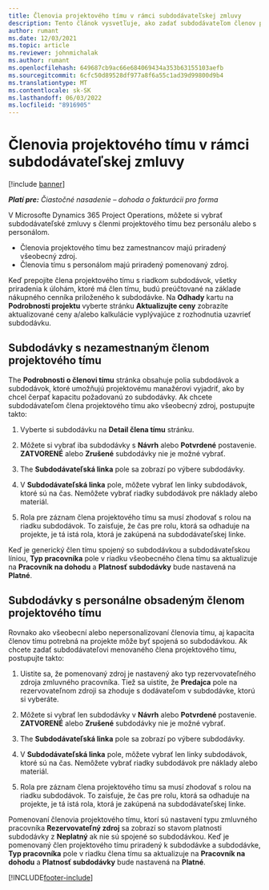 ```yaml
---
title: Členovia projektového tímu v rámci subdodávateľskej zmluvy
description: Tento článok vysvetľuje, ako zadať subdodávateľom členov projektového tímu v Microsoft Dynamics 365 Project Operations.
author: rumant
ms.date: 12/03/2021
ms.topic: article
ms.reviewer: johnmichalak
ms.author: rumant
ms.openlocfilehash: 649687cb9ac66e684069434a353b63155103aefb
ms.sourcegitcommit: 6cfc50d89528df977a8f6a55c1ad39d99800d9b4
ms.translationtype: MT
ms.contentlocale: sk-SK
ms.lasthandoff: 06/03/2022
ms.locfileid: "8916905"
---
```

# <a name="subcontracting-project-team-members"></a>Členovia projektového tímu v rámci subdodávateľskej zmluvy

[!include [banner](../../includes/dataverse-preview.md)]

_**Platí pre:** Čiastočné nasadenie – dohoda o fakturácii pro forma_

V Microsofte Dynamics 365 Project Operations, môžete si vybrať subdodávateľské zmluvy s členmi projektového tímu bez personálu alebo s personálom.

- Členovia projektového tímu bez zamestnancov majú priradený všeobecný zdroj.
- Členovia tímu s personálom majú priradený pomenovaný zdroj.

Keď prepojíte člena projektového tímu s riadkom subdodávok, všetky priradenia k úlohám, ktoré má člen tímu, budú preúčtované na základe nákupného cenníka priloženého k subdodávke.  Na **Odhady** kartu na **Podrobnosti projektu** vyberte stránku **Aktualizujte ceny** zobrazíte aktualizované ceny a/alebo kalkulácie vyplývajúce z rozhodnutia uzavrieť subdodávku. 

## <a name="subcontracting-an-unstaffed-project-team-member"></a>Subdodávky s nezamestnaným členom projektového tímu
The **Podrobnosti o členovi tímu** stránka obsahuje polia subdodávok a subdodávok, ktoré umožňujú projektovému manažérovi vyjadriť, ako by chcel čerpať kapacitu požadovanú zo subdodávky. Ak chcete subdodávateľom člena projektového tímu ako všeobecný zdroj, postupujte takto:

1.  Vyberte si subdodávku na **Detail člena tímu** stránku.

2.  Môžete si vybrať iba subdodávky s **Návrh** alebo **Potvrdené** postavenie. **ZATVORENÉ** alebo **Zrušené** subdodávky nie je možné vybrať. 

3.  The **Subdodávateľská linka** pole sa zobrazí po výbere subdodávky.

4.  V **Subdodávateľská linka** pole, môžete vybrať len linky subdodávok, ktoré sú na čas. Nemôžete vybrať riadky subdodávok pre náklady alebo materiál.

5.  Rola pre záznam člena projektového tímu sa musí zhodovať s rolou na riadku subdodávok. To zaisťuje, že čas pre rolu, ktorá sa odhaduje na projekte, je tá istá rola, ktorá je zakúpená na subdodávateľskej linke. 

Keď je generický člen tímu spojený so subdodávkou a subdodávateľskou líniou, **Typ pracovníka** pole v riadku všeobecného člena tímu sa aktualizuje na **Pracovník na dohodu** a **Platnosť subdodávky** bude nastavená na **Platné**.

## <a name="subcontracting-a-staffed-project-team-member"></a>Subdodávky s personálne obsadeným členom projektového tímu
Rovnako ako všeobecní alebo nepersonalizovaní členovia tímu, aj kapacita členov tímu potrebná na projekte môže byť spojená so subdodávkou. Ak chcete zadať subdodávateľovi menovaného člena projektového tímu, postupujte takto:

1.  Uistite sa, že pomenovaný zdroj je nastavený ako typ rezervovateľného zdroja zmluvného pracovníka. Tiež sa uistite, že **Predajca** pole na rezervovateľnom zdroji sa zhoduje s dodávateľom v subdodávke, ktorú si vyberáte. 

2.  Môžete si vybrať len subdodávky v **Návrh** alebo **Potvrdené** postavenie. **ZATVORENÉ** alebo **Zrušené** subdodávky nie je možné vybrať. 

3.  The **Subdodávateľská linka** pole sa zobrazí po výbere subdodávky.

4.  V **Subdodávateľská linka** pole, môžete vybrať len linky subdodávok, ktoré sú na čas. Nemôžete vybrať riadky subdodávok pre náklady alebo materiál.

5.  Rola pre záznam člena projektového tímu sa musí zhodovať s rolou na riadku subdodávok. To zaisťuje, že čas pre rolu, ktorá sa odhaduje na projekte, je tá istá rola, ktorá je zakúpená na subdodávateľskej linke. 

Pomenovaní členovia projektového tímu, ktorí sú nastavení typu zmluvného pracovníka **Rezervovateľný zdroj** sa zobrazí so stavom platnosti subdodávky z **Neplatný** ak nie sú spojené so subdodávkou. Keď je pomenovaný člen projektového tímu priradený k subdodávke a subdodávke, **Typ pracovníka** pole v riadku člena tímu sa aktualizuje na **Pracovník na dohodu** a **Platnosť subdodávky** bude nastavená na **Platné**.

[!INCLUDE[footer-include](../../includes/footer-banner.md)]
